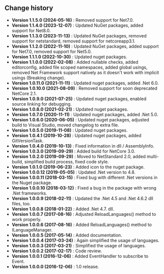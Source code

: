 Change history
--------------

* **Version 1.1.5.0 (2024-05-16)** : Removed support for Net7.0.
* **Version 1.1.4.0 (2023-12-07)** : Updated NuGet packages, added support for Net8.0.
* **Version 1.1.3.0 (2023-11-13)** : Updated NuGet packages, removed support for netstandard, removed support for netcoreapp3.1.
* **Version 1.1.2.0 (2022-11-10)** : Updated NuGet packages, added support for Net7.0, removed support for Net5.0.
* **Version 1.1.1.0 (2022-10-30)** : Updated nuget packages.
* **Version 1.1.0.0 (2022-02-08)** : Added nullable checks, added editorconfig, added file scoped namespaces, added global usings, removed Net Framework support natively as it doesn't work with implicit usings (Breaking change).
* **Version 1.0.11.0 (2021-11-11)** : Updated nuget packages, added .Net 6.0.
* **Version 1.0.10.0 (2021-08-09)** : Removed support for soon deprecated NetCore 2.1.
* **Version 1.0.9.0 (2021-07-25)** : Updated nuget packages, enabled source linking for debugging.
* **Version 1.0.8.0 (2021-02-21)** : Updated nuget packages.
* **Version 1.0.7.0 (2020-11-11)** : Updated nuget packages, added .Net 5.0.
* **Version 1.0.6.0 (2020-06-05)** : Updated nuget packages, adjusted build to Visual Studio, moved changelog to extra file.
* **Version 1.0.5.0 (2019-11-08)** : Updated nuget packages.
* **Version 1.0.4.1 (2019-10-28)** : Updated nuget packages, added GitVersionTask.
* **Version 1.0.4.0 (2019-10-13)** : Fixed information in dll / AssemblyInfo.
* **Version 1.0.3.0 (2019-09-29)** : Added build for NetCore 3.0.
* **Version 1.0.2.0 (2019-09-29)** : Moved to NetStandard 2.0, added multi-build, simplified build process, fixed code style.
* **Version 1.0.1.0 (2019-06-23)** : Added icon to the nuget package.
* **Version 1.0.0.12 (2019-05-05)** : Updated .Net version to 4.8.
* **Version 1.0.0.11 (2018-03-15)** : Fixed bug with different .Net versions in the Nuget package.
* **Version 1.0.0.10 (2018-03-12)** : Fixed a bug in the package with wrong .Net frameworks.
* **Version 1.0.0.9 (2018-02-11)** : Updated the .Net 4.5 and .Net 4.6.2 dll files, too.
* **Version 1.0.0.8 (2018-01-22)** : Added .Net 4.7. dll.
* **Version 1.0.0.7 (2017-08-16)** : Adjusted ReloadLanguages() method to work properly.
* **Version 1.0.0.6 (2017-08-16)** : Added ReloadLanguages() method to ILanguageManager.
* **Version 1.0.0.5 (2017-05-14)** : Added documentation.
* **Version 1.0.0.4 (2017-03-24)** : Again simplified the usage of languages.
* **Version 1.0.0.3 (2017-03-21)** : Simplified the usage of languages.
* **Version 1.0.0.2 (2017-02-17)** : Code review.
* **Version 1.0.0.1 (2016-12-06)** : Added EventHandler to subscribe to Event.
* **Version 1.0.0.0 (2016-12-06)** : 1.0 release.